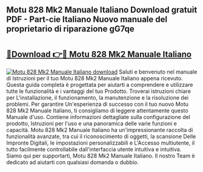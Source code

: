 ## Motu 828 Mk2 Manuale Italiano Download gratuit PDF - Part-cie Italiano Nuovo manuale del proprietario di riparazione gG7qe

# <h2><a href="http://dfcq4bq.blite.top/?on=Motu+828+Mk2+Manuale+Italiano">🔗Download 👉🔴 Motu 828 Mk2 Manuale Italiano</a></h2>

[![Motu 828 Mk2 Manuale Italiano download](https://i.imgur.com/lujVjoI.png)](http://dfcq4bq.blite.top/?on=Motu+828+Mk2+Manuale+Italiano)
Saluti e benvenuto nel manuale di Istruzioni per il tuo Motu 828 Mk2 Manuale Italiano appena ricevuto. Questa guida completa è progettata per aiutarti a comprendere e utilizzare tutte le funzionalità e i vantaggi del tuo Prodotto. Troverai istruzioni chiare per L'installazione, il funzionamento, la manutenzione e la risoluzione dei problemi. Per garantire Un'esperienza di successo con il tuo nuovo Motu 828 Mk2 Manuale Italiano, ti consigliamo di leggere attentamente questo Manuale d'uso. Contiene informazioni dettagliate sulla configurazione del prodotto, Istruzioni per l'uso e una panoramica delle varie funzioni e capacità. Motu 828 Mk2 Manuale Italiano ha un'impressionante raccolta di funzionalità avanzate, tra cui il riconoscimento di oggetti, la scansione Delle Impronte Digitali, le impostazioni personalizzabili e L'Accesso multiutente, il tutto facilmente controllabile dall'interfaccia utente intuitiva e intuitiva. Siamo qui per supportarti, Motu 828 Mk2 Manuale Italiano. Il nostro Team è dedicato ad aiutarti con qualsiasi domanda o dubbio.
